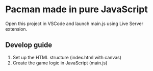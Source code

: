 # Pacman made in pure JavaScript
Open this project in VSCode and launch main.js using Live Server extension.

## Develop guide
1. Set up the HTML structure (index.html with canvas)
2. Create the game logic in JavaScript (main.js)
